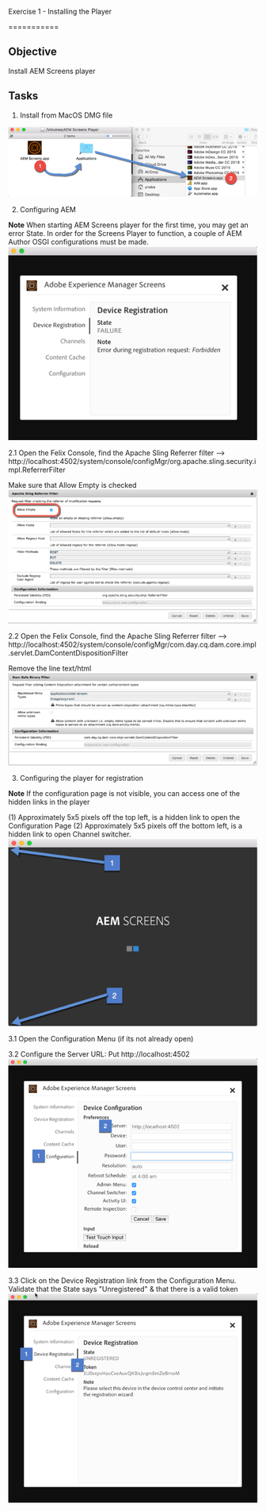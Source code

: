 Exercise 1 - Installing the Player

===========

## Objective
Install AEM Screens player


## Tasks

1.	Install from MacOS DMG file

![Image of ex1 outcome](../../Resources/Picture1.png) 

2.  Configuring AEM

**Note**
When starting AEM Screens player for the first time, you may get an error State.  In order for the Screens Player to function, a couple of AEM Author OSGI configurations must be made.
![AEM Screens Configuration](../../Resources/Picture2.png)


2.1  Open the Felix Console, find the Apache Sling Referrer filter --> http://localhost:4502/system/console/configMgr/org.apache.sling.security.impl.ReferrerFilter

Make sure that Allow Empty is checked
![Apache Sling Referrer filter](../../Resources/Picture3.png)


2.2  Open the Felix Console, find the Apache Sling Referrer filter -->  http://localhost:4502/system/console/configMgr/com.day.cq.dam.core.impl.servlet.DamContentDispositionFilter

Remove the line text/html
![Apache Dam Safe Binary Filter](../../Resources/Picture4.png)

3. Configuring the player for registration

**Note**
If the configuration page is not visible, you can access one of the hidden links in the player

(1)	Approximately 5x5 pixels off the top left, is a hidden link to open the Configuration Page
(2) Approximately 5x5 pixels off the bottom left, is a hidden link to open Channel switcher.
![Screens Player hidden menu](../../Resources/Picture5.png)

3.1 Open the Configuration Menu (if its not already open) 

3.2 Configure the Server URL:  Put http://localhost:4502
![Screens Configuration Menu](../../Resources/Picture6.png)

3.3 Click on the Device Registration link from the Configuration Menu.  Validate that the State says "Unregistered" & that there is a valid token
![Device Registration](../../Resources/Picture7.png)



